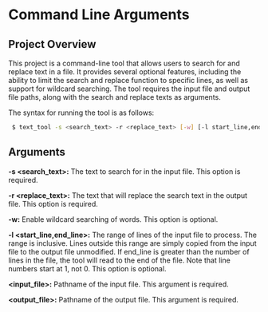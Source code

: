 # Command Line Arguments

## Project Overview

This project is a command-line tool that allows users to search for and replace text in a file. It provides several optional features, including the ability to limit the search and replace function to specific lines, as well as support for wildcard searching. The tool requires the input file and output file paths, along with the search and replace texts as arguments.

The syntax for running the tool is as follows:

```bash
 $ text_tool -s <search_text> -r <replace_text> [-w] [-l start_line,end_line] <input_file> <output_file>
 ```
 
 ## Arguments
 
**-s <search_text>:** The text to search for in the input file. This option is required.

**-r <replace_text>:** The text that will replace the search text in the output file. This option is required.

**-w:** Enable wildcard searching of words. This option is optional.

**-l <start_line,end_line>:** The range of lines of the input file to process. The range is inclusive. Lines outside this range are simply copied from the input file to the output file unmodified. If end_line is greater than the number of lines in the file, the tool will read to the end of the file. Note that line numbers start at 1, not 0. This option is optional.

**<input_file>:** Pathname of the input file. This argument is required.

**<output_file>:** Pathname of the output file. This argument is required.
